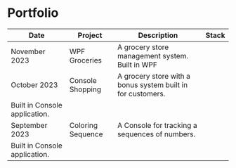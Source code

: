 # Portfolio


| Date             | Project                | Description                                    | Stack |
|------------------|------------------------|------------------------------------------------|-------|
| November 2023    | WPF Groceries          | A grocery store management system. Built in WPF|       |
| October 2023     | Console Shopping       | A grocery store with a bonus system built in for customers.
Built in Console application.  |       |    
| September 2023   | Coloring Sequence      | A Console for tracking a sequences of numbers.
Built in Console application. |       |

<!--
**Bjornanger/Bjornanger** is a ✨ _special_ ✨ repository because its `README.md` (this file) appears on your GitHub profile.

Here are some ideas to get you started:

- 🔭 I’m currently working on ...
- 🌱 I’m currently learning ...
- 👯 I’m looking to collaborate on ...
- 🤔 I’m looking for help with ...
- 💬 Ask me about ...
- 📫 How to reach me: ...
- 😄 Pronouns: ...
- ⚡ Fun fact: ...
-->
